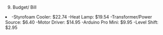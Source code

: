 9. Budget/ Bill

<li>
-Styrofoam Cooler: $22.74
-Heat Lamp: $19.54
-Transformer/Power Source: $6.40
-Motor Driver: $14.95
-Arduino Pro Mini: $9.95
-Level Shift: $2.95
</li>
